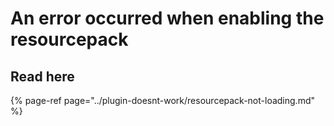 # An error occurred when enabling the resourcepack

## Read here

{% page-ref page="../plugin-doesnt-work/resourcepack-not-loading.md" %}



